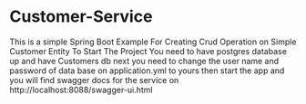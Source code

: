 # Customer-Service
This is a simple Spring Boot Example For Creating Crud Operation on Simple Customer Entity
To Start The Project You need to have postgres database up and have Customers db
next you need to change the user name and password of data base on application.yml to yours
then start the app and you will find swagger docs for the service 
on http://localhost:8088/swagger-ui.html
